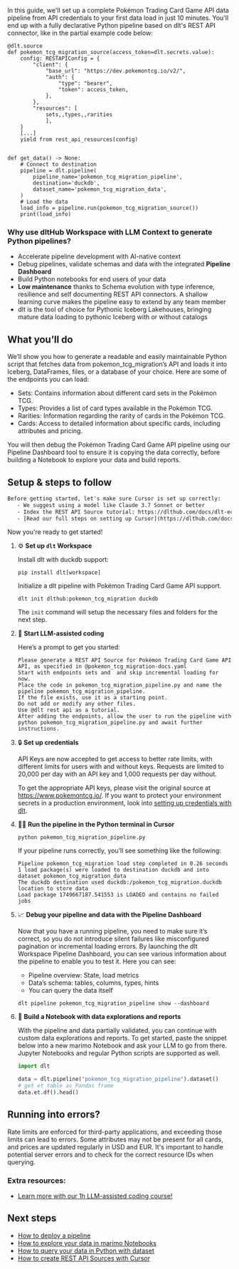 In this guide, we'll set up a complete Pokémon Trading Card Game API data pipeline from API credentials to your first data load in just 10 minutes. You'll end up with a fully declarative Python pipeline based on dlt's REST API connector, like in the partial example code below:

```python-outcome
@dlt.source
def pokemon_tcg_migration_source(access_token=dlt.secrets.value):
    config: RESTAPIConfig = {
        "client": {
            "base_url": "https://dev.pokemontcg.io/v2/",
            "auth": {
                "type": "bearer",
                "token": access_token,
            },
        },
        "resources": [
            sets,,types,,rarities
            ],
    }
    [...]
    yield from rest_api_resources(config)


def get_data() -> None:
    # Connect to destination
    pipeline = dlt.pipeline(
        pipeline_name='pokemon_tcg_migration_pipeline',
        destination='duckdb',
        dataset_name='pokemon_tcg_migration_data', 
    )
    # Load the data
    load_info = pipeline.run(pokemon_tcg_migration_source())
    print(load_info) 
```

### Why use dltHub Workspace with LLM Context to generate Python pipelines?

- Accelerate pipeline development with AI-native context
- Debug pipelines, validate schemas and data with the integrated **Pipeline Dashboard**
- Build Python notebooks for end users of your data
- **Low maintenance** thanks to Schema evolution with type inference, resilience and self documenting REST API connectors. A shallow learning curve makes the pipeline easy to extend by any team member
- dlt is the tool of choice for Pythonic Iceberg Lakehouses, bringing mature data loading to pythonic Iceberg with or without catalogs

## What you’ll do

We’ll show you how to generate a readable and easily maintainable Python script that fetches data from pokemon_tcg_migration’s API and loads it into Iceberg, DataFrames, files, or a database of your choice. Here are some of the endpoints you can load:

- Sets: Contains information about different card sets in the Pokémon TCG.
- Types: Provides a list of card types available in the Pokémon TCG.
- Rarities: Information regarding the rarity of cards in the Pokémon TCG.
- Cards: Access to detailed information about specific cards, including attributes and pricing.

You will then debug the Pokémon Trading Card Game API pipeline using our Pipeline Dashboard tool to ensure it is copying the data correctly, before building a Notebook to explore your data and build reports.

## Setup & steps to follow

```default
Before getting started, let's make sure Cursor is set up correctly:
   - We suggest using a model like Claude 3.7 Sonnet or better
   - Index the REST API Source tutorial: https://dlthub.com/docs/dlt-ecosystem/verified-sources/rest_api/ and add it to context as **@dlt rest api**
   - [Read our full steps on setting up Cursor](https://dlthub.com/docs/dlt-ecosystem/llm-tooling/cursor-restapi#23-configuring-cursor-with-documentation)
```

Now you're ready to get started!

1. ⚙️ **Set up `dlt` Workspace**
    
    Install dlt with duckdb support:
    ```shell
    pip install dlt[workspace]
    ```

    Initialize a dlt pipeline with Pokémon Trading Card Game API support.
    ```shell
    dlt init dlthub:pokemon_tcg_migration duckdb
    ```

    The `init` command will setup the necessary files and folders for the next step.
    
2. 🤠 **Start LLM-assisted coding**
    
    Here’s a prompt to get you started:
    
    ```prompt
    Please generate a REST API Source for Pokémon Trading Card Game API API, as specified in @pokemon_tcg_migration-docs.yaml 
    Start with endpoints sets and  and skip incremental loading for now. 
    Place the code in pokemon_tcg_migration_pipeline.py and name the pipeline pokemon_tcg_migration_pipeline. 
    If the file exists, use it as a starting point. 
    Do not add or modify any other files. 
    Use @dlt rest api as a tutorial. 
    After adding the endpoints, allow the user to run the pipeline with python pokemon_tcg_migration_pipeline.py and await further instructions.
    ```

    
3. 🔒 **Set up credentials** 
    
    API Keys are now accepted to get access to better rate limits, with different limits for users with and without keys. Requests are limited to 20,000 per day with an API key and 1,000 requests per day without.
    
    To get the appropriate API keys, please visit the original source at https://www.pokemontcg.io/.
    If you want to protect your environment secrets in a production environment, look into [setting up credentials with dlt](https://dlthub.com/docs/walkthroughs/add_credentials).
    
4. 🏃‍♀️ **Run the pipeline in the Python terminal in Cursor**
    
    ```shell
    python pokemon_tcg_migration_pipeline.py
    ```
    
    If your pipeline runs correctly, you’ll see something like the following:
    
    ```shell
    Pipeline pokemon_tcg_migration load step completed in 0.26 seconds
    1 load package(s) were loaded to destination duckdb and into dataset pokemon_tcg_migration_data
    The duckdb destination used duckdb:/pokemon_tcg_migration.duckdb location to store data
    Load package 1749667187.541553 is LOADED and contains no failed jobs
    ```
    
5. 📈 **Debug your pipeline and data with the Pipeline Dashboard**

    Now that you have a running pipeline, you need to make sure it’s correct, so you do not introduce silent failures like misconfigured pagination or incremental loading errors. By launching the dlt Workspace Pipeline Dashboard, you can see various information about the pipeline to enable you to test it. Here you can see:
    - Pipeline overview: State, load metrics
    - Data’s schema: tables, columns, types, hints
    - You can query the data itself
    
    ```shell
    dlt pipeline pokemon_tcg_migration_pipeline show --dashboard
    ```
    
6. 🐍 **Build a Notebook with data explorations and reports**

    With the pipeline and data partially validated, you can continue with custom data explorations and reports. To get started, paste the snippet below into a new marimo Notebook and ask your LLM to go from there. Jupyter Notebooks and regular Python scripts are supported as well.

    
    ```python
    import dlt

   data = dlt.pipeline("pokemon_tcg_migration_pipeline").dataset()
   # get et table as Pandas frame
   data.et.df().head()
    ```

## Running into errors?

Rate limits are enforced for third-party applications, and exceeding those limits can lead to errors. Some attributes may not be present for all cards, and prices are updated regularly in USD and EUR. It's important to handle potential server errors and to check for the correct resource IDs when querying.

### Extra resources:

- [Learn more with our 1h LLM-assisted coding course!](https://www.youtube.com/watch?v=GGid70rnJuM)

## Next steps

- [How to deploy a pipeline](https://dlthub.com/docs/walkthroughs/deploy-a-pipeline)
- [How to explore your data in marimo Notebooks](https://dlthub.com/docs/general-usage/dataset-access/marimo)
- [How to query your data in Python with dataset](https://dlthub.com/docs/general-usage/dataset-access/dataset)
- [How to create REST API Sources with Cursor](https://dlthub.com/docs/dlt-ecosystem/llm-tooling/cursor-restapi)